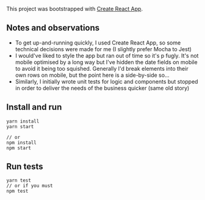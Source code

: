 
This project was bootstrapped with [Create React App](https://github.com/facebook/create-react-app).


## Notes and observations
* To get up-and-running quickly, I used Create React App, so some technical decisions were made for me (I slightly prefer Mocha to Jest)
* I would've liked to style the app but ran out of time so it's p fugly. It's not mobile optimised by a long way but I've hidden the date fields on mobile to avoid it being too squished. Generally I'd break elements into their own rows on mobile, but the point here is a side-by-side so...
* Similarly, I initially wrote unit tests for logic and components but stopped in order to deliver the needs of the business quicker (same old story)

## Install and run
```
yarn install
yarn start

// or
npm install
npm start
```

## Run tests
```
yarn test
// or if you must
npm test
```